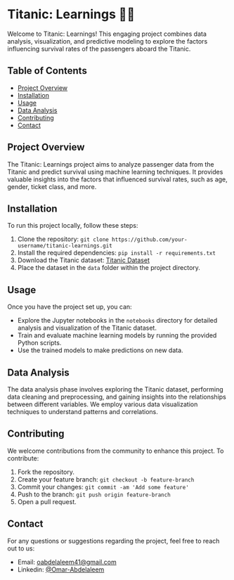 # Titanic: Learnings 🚢💡

Welcome to Titanic: Learnings! This engaging project combines data analysis, visualization, and predictive modeling to explore the factors influencing survival rates of the passengers aboard the Titanic.

## Table of Contents

- [Project Overview](#project-overview)
- [Installation](#installation)
- [Usage](#usage)
- [Data Analysis](#data-analysis)
- [Contributing](#contributing)
- [Contact](#contact)

## Project Overview

The Titanic: Learnings project aims to analyze passenger data from the Titanic and predict survival using machine learning techniques. It provides valuable insights into the factors that influenced survival rates, such as age, gender, ticket class, and more.

## Installation

To run this project locally, follow these steps:

1. Clone the repository: `git clone https://github.com/your-username/titanic-learnings.git`
2. Install the required dependencies: `pip install -r requirements.txt`
3. Download the Titanic dataset: [Titanic Dataset](https://www.kaggle.com/c/titanic/data)
4. Place the dataset in the `data` folder within the project directory.

## Usage

Once you have the project set up, you can:

- Explore the Jupyter notebooks in the `notebooks` directory for detailed analysis and visualization of the Titanic dataset.
- Train and evaluate machine learning models by running the provided Python scripts.
- Use the trained models to make predictions on new data.

## Data Analysis

The data analysis phase involves exploring the Titanic dataset, performing data cleaning and preprocessing, and gaining insights into the relationships between different variables. We employ various data visualization techniques to understand patterns and correlations.

## Contributing

We welcome contributions from the community to enhance this project. To contribute:

1. Fork the repository.
2. Create your feature branch: `git checkout -b feature-branch`
3. Commit your changes: `git commit -am 'Add some feature'`
4. Push to the branch: `git push origin feature-branch`
5. Open a pull request.

## Contact

For any questions or suggestions regarding the project, feel free to reach out to us:

- Email: oabdelaleem41@gmail.com
- Linkedin: [@Omar-Abdelaleem]([https://www.linkedin.com/in/omar-abdelaleem-8a5906193/])

